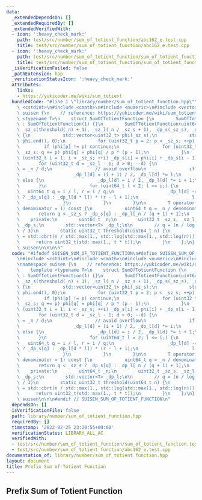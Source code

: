 ```yaml
---
data:
  _extendedDependsOn: []
  _extendedRequiredBy: []
  _extendedVerifiedWith:
  - icon: ':heavy_check_mark:'
    path: test/src/number/sum_of_totient_function/abc162_e.test.cpp
    title: test/src/number/sum_of_totient_function/abc162_e.test.cpp
  - icon: ':heavy_check_mark:'
    path: test/src/number/sum_of_totient_function/sum_of_totient_function.test.cpp
    title: test/src/number/sum_of_totient_function/sum_of_totient_function.test.cpp
  _isVerificationFailed: false
  _pathExtension: hpp
  _verificationStatusIcon: ':heavy_check_mark:'
  attributes:
    links:
    - https://yukicoder.me/wiki/sum_totient
  bundledCode: "#line 1 \"library/number/sum_of_totient_function.hpp\"\n\n\n\n#include\
    \ <cstdint>\n#include <cmath>\n#include <numeric>\n#include <vector>\n\nnamespace\
    \ suisen {\n    // reference: https://yukicoder.me/wiki/sum_totient\n    template\
    \ <typename T>\n    struct SumOfTotientFunction {\n        SumOfTotientFunction()\
    \ : SumOfTotientFunction(1) {}\n        SumOfTotientFunction(uint64_t n) : _n(n),\
    \ _sz_s(threshold(_n) + 1), _sz_l(_n / _sz_s + 1), _dp_s(_sz_s), _dp_l(_sz_l)\
    \ {\n            std::vector<uint32_t> phi(_sz_s);\n            std::iota(phi.begin(),\
    \ phi.end(), 0);\n            for (uint32_t p = 2; p < _sz_s; ++p) {\n       \
    \         if (phi[p] != p) continue;\n                for (uint32_t q = p; q <\
    \ _sz_s; q += p) phi[q] = phi[q] / p * (p - 1);\n            }\n            for\
    \ (uint32_t i = 1; i < _sz_s; ++i) _dp_s[i] = phi[i] + _dp_s[i - 1];\n\n     \
    \       for (uint32_t d = _sz_l - 1; d > 0; --d) {\n                uint64_t i\
    \ = _n / d;\n                // avoid overflow\n                if (i & 1) {\n\
    \                    _dp_l[d] = (i + 1) / 2, _dp_l[d] *= i;\n                }\
    \ else {\n                    _dp_l[d] = i / 2, _dp_l[d] *= i + 1;\n         \
    \       }\n                for (uint64_t l = 2; l <= i;) {\n                 \
    \   uint64_t q = i / l, r = i / q;\n                    _dp_l[d] -= (q < _sz_s\
    \ ? _dp_s[q] : _dp_l[d * l]) * (r - l + 1);\n                    l = r + 1;\n\
    \                }\n            }\n        }\n\n        T operator()(uint64_t\
    \ denominator = 1) const {\n            uint64_t q = _n / denominator;\n     \
    \       return q < _sz_s ? _dp_s[q] : _dp_l[_n / (q + 1) + 1];\n        }\n\n\
    \    private:\n        uint64_t _n;\n        uint32_t _sz_s, _sz_l;\n        std::vector<T>\
    \ _dp_s;\n        std::vector<T> _dp_l;\n\n        // q = (n / log log n) ^ (2\
    \ / 3)\n        static uint32_t threshold(uint64_t n) {\n            double t\
    \ = std::cbrt(n / std::max(1., std::log(std::max(1., std::log(n)))));\n      \
    \      return uint32_t(std::max(1., t * t));\n        }\n    };\n} // namespace\
    \ suisen\n\n\n\n"
  code: "#ifndef SUISEN_SUM_OF_TOTIENT_FUNCTION\n#define SUISEN_SUM_OF_TOTIENT_FUNCTION\n\
    \n#include <cstdint>\n#include <cmath>\n#include <numeric>\n#include <vector>\n\
    \nnamespace suisen {\n    // reference: https://yukicoder.me/wiki/sum_totient\n\
    \    template <typename T>\n    struct SumOfTotientFunction {\n        SumOfTotientFunction()\
    \ : SumOfTotientFunction(1) {}\n        SumOfTotientFunction(uint64_t n) : _n(n),\
    \ _sz_s(threshold(_n) + 1), _sz_l(_n / _sz_s + 1), _dp_s(_sz_s), _dp_l(_sz_l)\
    \ {\n            std::vector<uint32_t> phi(_sz_s);\n            std::iota(phi.begin(),\
    \ phi.end(), 0);\n            for (uint32_t p = 2; p < _sz_s; ++p) {\n       \
    \         if (phi[p] != p) continue;\n                for (uint32_t q = p; q <\
    \ _sz_s; q += p) phi[q] = phi[q] / p * (p - 1);\n            }\n            for\
    \ (uint32_t i = 1; i < _sz_s; ++i) _dp_s[i] = phi[i] + _dp_s[i - 1];\n\n     \
    \       for (uint32_t d = _sz_l - 1; d > 0; --d) {\n                uint64_t i\
    \ = _n / d;\n                // avoid overflow\n                if (i & 1) {\n\
    \                    _dp_l[d] = (i + 1) / 2, _dp_l[d] *= i;\n                }\
    \ else {\n                    _dp_l[d] = i / 2, _dp_l[d] *= i + 1;\n         \
    \       }\n                for (uint64_t l = 2; l <= i;) {\n                 \
    \   uint64_t q = i / l, r = i / q;\n                    _dp_l[d] -= (q < _sz_s\
    \ ? _dp_s[q] : _dp_l[d * l]) * (r - l + 1);\n                    l = r + 1;\n\
    \                }\n            }\n        }\n\n        T operator()(uint64_t\
    \ denominator = 1) const {\n            uint64_t q = _n / denominator;\n     \
    \       return q < _sz_s ? _dp_s[q] : _dp_l[_n / (q + 1) + 1];\n        }\n\n\
    \    private:\n        uint64_t _n;\n        uint32_t _sz_s, _sz_l;\n        std::vector<T>\
    \ _dp_s;\n        std::vector<T> _dp_l;\n\n        // q = (n / log log n) ^ (2\
    \ / 3)\n        static uint32_t threshold(uint64_t n) {\n            double t\
    \ = std::cbrt(n / std::max(1., std::log(std::max(1., std::log(n)))));\n      \
    \      return uint32_t(std::max(1., t * t));\n        }\n    };\n} // namespace\
    \ suisen\n\n\n#endif // SUISEN_SUM_OF_TOTIENT_FUNCTION\n"
  dependsOn: []
  isVerificationFile: false
  path: library/number/sum_of_totient_function.hpp
  requiredBy: []
  timestamp: '2022-02-25 23:20:55+09:00'
  verificationStatus: LIBRARY_ALL_AC
  verifiedWith:
  - test/src/number/sum_of_totient_function/sum_of_totient_function.test.cpp
  - test/src/number/sum_of_totient_function/abc162_e.test.cpp
documentation_of: library/number/sum_of_totient_function.hpp
layout: document
title: Prefix Sum of Totient Function
---
```

## Prefix Sum of Totient Function